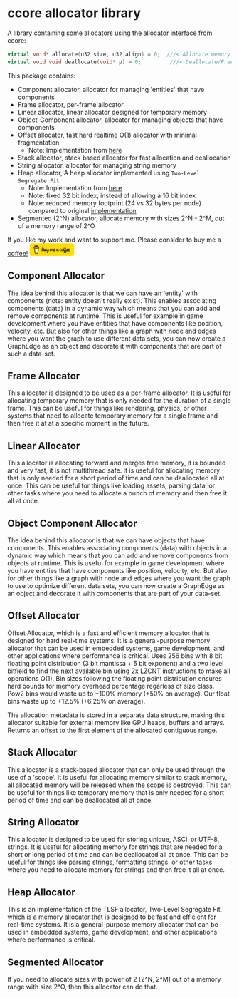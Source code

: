 # ccore allocator library

A library containing some  allocators using the allocator interface from ccore:

```c++
virtual void* allocate(u32 size, u32 align) = 0;  ///< Allocate memory with alignment
virtual void void deallocate(void* p) = 0;         ///< Deallocate/Free memory
```

This package contains:

* Component allocator, allocator for managing 'entities' that have components
* Frame allocator, per-frame allocator
* Linear allocator, linear allocator designed for temporary memory
* Object-Component allocator, allocator for managing objects that have components
* Offset allocator, fast hard realtime O(1) allocator with minimal fragmentation
  * Note: Implementation from [here](https://github.com/sebbbi/OffsetAllocator)
* Stack allocator, stack based allocator for fast allocation and deallocation
* String allocator, allocator for managing string memory
* Heap allocator, A heap allocator implemented using `Two-Level Segregate Fit`
  * Note: Implementation from [here](https://github.com/jserv/tlsf-bsd)
  * Note: fixed 32 bit index, instead of allowing a 16 bit index
  * Note: reduced memory footprint (24 vs 32 bytes per node) compared to original [implementation](https://github.com/sebbbi/OffsetAllocator/tree/main)
* Segmented (2^N) allocator, allocate memory with sizes 2^N - 2^M, out of a memory range of 2^O

If you like my work and want to support me. Please consider to buy me a [coffee!](https://www.buymeacoffee.com/Jur93n)
<img src="bmacoffee.png" width="100">

## Component Allocator

The idea behind this allocator is that we can have an 'entity' with components (note: entity doesn't really exist). This enables associating components (data) in a dynamic way which means that you can add and remove components at runtime. This is useful for example in game development where you have entities that have components like position, velocity, etc. But also for other things like a graph with node and edges where you want the graph to use different data sets, you can now create a GraphEdge as an object and decorate it with components that are part of such a data-set.

## Frame Allocator

This allocator is designed to be used as a per-frame allocator. It is useful for allocating temporary memory that is only needed for the duration of a single frame. This can be useful for things like rendering, physics, or other systems that need to allocate temporary memory for a single frame and then free it at at a specific moment in the future.

## Linear Allocator

This allocator is allocating forward and merges free memory, it is bounded and very fast, it is not multithread safe. It is useful for allocating memory that is only needed for a short period of time and can be deallocated all at once. This can be useful for things like loading assets, parsing data, or other tasks where you need to allocate a bunch of memory and then free it all at once.

## Object Component Allocator

The idea behind this allocator is that we can have objects that have components. This enables associating components (data) with objects in a dynamic way which means that you can add and remove components from objects at runtime. This is useful for example in game development where you have entities that have components like position, velocity, etc. But also for other things like a graph with node and edges where you want the graph to use to optimize different data sets, you can now create a GraphEdge as an object and decorate it with components that are part of your data-set.

## Offset Allocator

Offset Allocator, which is a fast and efficient memory allocator that is designed for hard real-time systems. It is a general-purpose memory allocator that can be used in embedded systems, game development, and other applications where performance is critical. Uses 256 bins with 8 bit floating point distribution (3 bit mantissa + 5 bit exponent) and a two level bitfield to find the next available bin using 2x LZCNT instructions to make all operations O(1). Bin sizes following the floating point distribution ensures hard bounds for memory overhead percentage regarless of size class. Pow2 bins would waste up to +100% memory (+50% on average). Our float bins waste up to +12.5% (+6.25% on average).

The allocation metadata is stored in a separate data structure, making this allocator suitable for external memory like GPU heaps, buffers and arrays. Returns an offset to the first element of the allocated contiguous range.

## Stack Allocator

This allocator is a stack-based allocator that can only be used through the use of a 'scope'. It is useful for allocating memory similar to stack memory, all allocated memory will be released when the scope is destroyed. This can be useful for things like temporary memory that is only needed for a short period of time and can be deallocated all at once.

## String Allocator

This allocator is designed to be used for storing unique, ASCII or UTF-8, strings. It is useful for allocating memory for strings that are needed for a short or long period of time and can be deallocated all at once. This can be useful for things like parsing strings, formatting strings, or other tasks where you need to allocate memory for strings and then free it all at once.

## Heap Allocator

This is an implementation of the TLSF allocator, Two-Level Segregate Fit, which is a memory allocator that is designed to be fast and efficient for real-time systems. It is a general-purpose memory allocator that can be used in embedded systems, game development, and other applications where performance is critical.

## Segmented Allocator

If you need to allocate sizes with power of 2 [2^N, 2^M] out of a memory range with size 2^O, then this allocator can do that.

